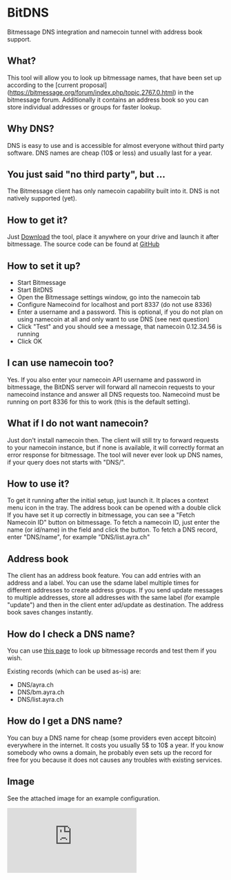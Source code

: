 # BitDNS
Bitmessage DNS integration and namecoin tunnel with address book support.

## What?
This tool will allow you to look up bitmessage names, that have been set up according to the [current proposal] (https://bitmessage.org/forum/index.php/topic,2767.0.html) in the bitmessage forum. Additionally it contains an address book so you can store individual addresses or groups for faster lookup.

## Why DNS?
DNS is easy to use and is accessible for almost everyone without third party software. DNS names are cheap (10$ or less) and usually last for a year.

## You just said "no third party", but ...
The Bitmessage client has only namecoin capability built into it. DNS is not natively supported (yet).

## How to get it?
Just [Download](https://bitmessage.ch/BitDNS.exe) the tool, place it anywhere on your drive and launch it after bitmessage. The source code can be found at [GitHub](https://github.com/AyrA/BitDNS)

## How to set it up?
* Start Bitmessage
* Start BitDNS
* Open the Bitmessage settings window, go into the namecoin tab
* Configure Namecoind for localhost and port 8337 (do not use 8336)
* Enter a username and a password. This is optional, if you do not plan on using namecoin at all and only want to use DNS (see next question)
* Click "Test" and you should see a message, that namecoin 0.12.34.56 is running
* Click OK

## I can use namecoin too?
Yes. If you also enter your namecoin API username and password in bitmessage, the BitDNS server will forward all namecoin requests to your namecoind instance and answer all DNS requests too. Namecoind must be running on port 8336 for this to work (this is the default setting).

## What if I do not want namecoin?
Just don't install namecoin then. The client will still try to forward requests to your namecoin instance, but if none is available, it will correctly format an error response for bitmessage. The tool will never ever look up DNS names, if your query does not starts with "DNS/".

## How to use it?
To get it running after the initial setup, just launch it. It places a context menu icon in the tray. The address book can be opened with a double click
If you have set it up correctly in bitmessage, you can see a "Fetch Namecoin ID" button on bitmessage.
To fetch a namecoin ID, just enter the name (or id/name) in the field and click the button. To fetch a DNS record, enter "DNS/name", for example "DNS/list.ayra.ch"

## Address book
The client has an address book feature. You can add entries with an address and a label. You can use the sdame label multiple times for different addresses to create address groups. If you send update messages to multiple addresses, store all addresses with the same label (for example "update") and then in the client enter ad/update as destination.
The address book saves changes instantly.

## How do I check a DNS name?
You can use [this page](http://home.ayra.ch/dns.php?DNS=list.ayra.ch) to look up bitmessage records and test them if you wish.

Existing records (which can be used as-is) are:
* DNS/ayra.ch
* DNS/bm.ayra.ch
* DNS/list.ayra.ch

## How do I get a DNS name?
You can buy a DNS name for cheap (some providers even accept bitcoin) everywhere in the internet. It costs you usually 5$ to 10$ a year.
If you know somebody who owns a domain, he probably even sets up the record for free for you because it does not causes any troubles with existing services.

## Image
See the attached image for an example configuration.

![BM Config](https://bitmessage.org/forum/index.php?action=dlattach;topic=3281.0;attach=132;image)
